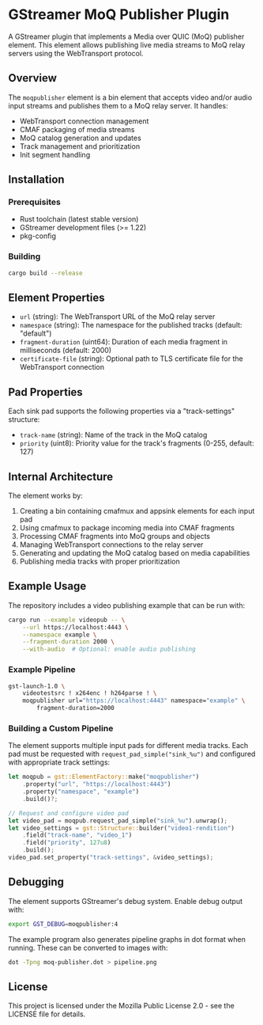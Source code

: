 # GStreamer MoQ Publisher Plugin

A GStreamer plugin that implements a Media over QUIC (MoQ) publisher element. This element allows publishing live media streams to MoQ relay servers using the WebTransport protocol.

## Overview

The `moqpublisher` element is a bin element that accepts video and/or audio input streams and publishes them to a MoQ relay server. It handles:

- WebTransport connection management
- CMAF packaging of media streams
- MoQ catalog generation and updates
- Track management and prioritization
- Init segment handling

## Installation

### Prerequisites

- Rust toolchain (latest stable version)
- GStreamer development files (>= 1.22)
- pkg-config

### Building

```bash
cargo build --release
```

## Element Properties

- `url` (string): The WebTransport URL of the MoQ relay server
- `namespace` (string): The namespace for the published tracks (default: "default")
- `fragment-duration` (uint64): Duration of each media fragment in milliseconds (default: 2000)
- `certificate-file` (string): Optional path to TLS certificate file for the WebTransport connection

## Pad Properties

Each sink pad supports the following properties via a "track-settings" structure:

- `track-name` (string): Name of the track in the MoQ catalog
- `priority` (uint8): Priority value for the track's fragments (0-255, default: 127)

## Internal Architecture

The element works by:

1. Creating a bin containing cmafmux and appsink elements for each input pad
2. Using cmafmux to package incoming media into CMAF fragments
3. Processing CMAF fragments into MoQ groups and objects
4. Managing WebTransport connections to the relay server
5. Generating and updating the MoQ catalog based on media capabilities
6. Publishing media tracks with proper prioritization

## Example Usage

The repository includes a video publishing example that can be run with:

```bash
cargo run --example videopub -- \
    --url https://localhost:4443 \
    --namespace example \
    --fragment-duration 2000 \
    --with-audio  # Optional: enable audio publishing
```

### Example Pipeline

```bash
gst-launch-1.0 \
    videotestsrc ! x264enc ! h264parse ! \
    moqpublisher url="https://localhost:4443" namespace="example" \
        fragment-duration=2000
```

### Building a Custom Pipeline

The element supports multiple input pads for different media tracks. Each pad must be requested with `request_pad_simple("sink_%u")` and configured with appropriate track settings:

```rust
let moqpub = gst::ElementFactory::make("moqpublisher")
    .property("url", "https://localhost:4443")
    .property("namespace", "example")
    .build()?;

// Request and configure video pad
let video_pad = moqpub.request_pad_simple("sink_%u").unwrap();
let video_settings = gst::Structure::builder("video1-rendition")
    .field("track-name", "video_1")
    .field("priority", 127u8)
    .build();
video_pad.set_property("track-settings", &video_settings);
```

## Debugging

The element supports GStreamer's debug system. Enable debug output with:

```bash
export GST_DEBUG=moqpublisher:4
```

The example program also generates pipeline graphs in dot format when running. These can be converted to images with:

```bash
dot -Tpng moq-publisher.dot > pipeline.png
```

## License

This project is licensed under the Mozilla Public License 2.0 - see the LICENSE file for details.
